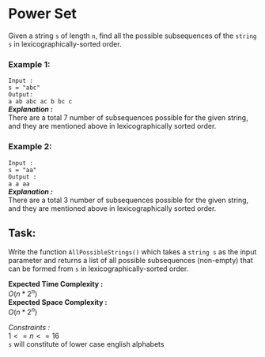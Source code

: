 # Power Set


Given a string ``s`` of length ``n``, find all the possible subsequences of the ``string s`` in lexicographically-sorted order.

### Example 1:

``Input :`` <br> 
``s = "abc"`` <br>
``Output:`` <br>
``a ab abc ac b bc c`` <br>
***Explanation :*** <br>
There are a total 7 number of subsequences possible 
for the given string, and they are mentioned above 
in lexicographically sorted order.


### Example 2:

``Input :`` <br>
``s = "aa"`` <br>
``Output : `` <br>
``a a aa`` <br>
***Explanation :*** <br>
There are a total 3 number of subsequences possible 
for the given string, and they are mentioned above 
in lexicographically sorted order.

## Task:
Write the function ``AllPossibleStrings()`` which takes a ``string s`` as the input parameter and returns a list of all possible subsequences (non-empty) that can be formed from ``s`` in lexicographically-sorted order.

**Expected Time Complexity :** <br> $O( n*2^n  )$ <br>
**Expected Space Complexity :** <br> $O( n * 2^n )$

*Constraints :* <br>
$1 <= n <= 16$ <br>
``s`` will constitute of lower case english alphabets